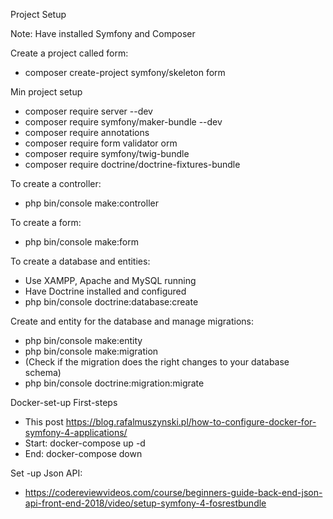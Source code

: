 Project Setup

Note: Have installed Symfony and Composer

Create a project called form:
- composer create-project symfony/skeleton form

Min project setup
- composer require server --dev
- composer require symfony/maker-bundle --dev
- composer require annotations
- composer require form validator orm
- composer require symfony/twig-bundle
- composer require doctrine/doctrine-fixtures-bundle

To create a controller:
- php bin/console make:controller

To create a form:
- php bin/console make:form

To create a database and entities:
- Use XAMPP, Apache and MySQL running
- Have Doctrine installed and configured
- php bin/console doctrine:database:create

Create and entity for the database and manage migrations:
- php bin/console make:entity
- php bin/console make:migration
- (Check if the migration does the right changes to your database schema)
- php bin/console doctrine:migration:migrate

Docker-set-up First-steps
- This post https://blog.rafalmuszynski.pl/how-to-configure-docker-for-symfony-4-applications/
- Start: docker-compose up -d
- End: docker-compose down

Set -up Json API:
- https://codereviewvideos.com/course/beginners-guide-back-end-json-api-front-end-2018/video/setup-symfony-4-fosrestbundle
